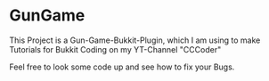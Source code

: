 GunGame
=======

This Project is a Gun-Game-Bukkit-Plugin, which I am using to make Tutorials for Bukkit Coding on my YT-Channel "CCCoder"

Feel free to look some code up and see how to fix your Bugs.
